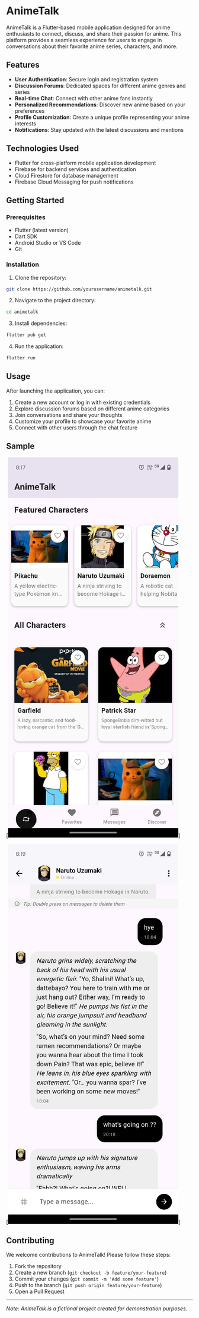 # AnimeTalk

AnimeTalk is a Flutter-based mobile application designed for anime enthusiasts to connect, discuss, and share their passion for anime. This platform provides a seamless experience for users to engage in conversations about their favorite anime series, characters, and more.

## Features

- **User Authentication**: Secure login and registration system
- **Discussion Forums**: Dedicated spaces for different anime genres and series
- **Real-time Chat**: Connect with other anime fans instantly
- **Personalized Recommendations**: Discover new anime based on your preferences
- **Profile Customization**: Create a unique profile representing your anime interests
- **Notifications**: Stay updated with the latest discussions and mentions

## Technologies Used

- Flutter for cross-platform mobile application development
- Firebase for backend services and authentication
- Cloud Firestore for database management
- Firebase Cloud Messaging for push notifications

## Getting Started

### Prerequisites

- Flutter (latest version)
- Dart SDK
- Android Studio or VS Code
- Git

### Installation

1. Clone the repository:

```bash
git clone https://github.com/yourusername/animetalk.git
```

2. Navigate to the project directory:

```bash
cd animetalk
```

3. Install dependencies:

```bash
flutter pub get
```

4. Run the application:

```bash
flutter run
```

## Usage

After launching the application, you can:

1. Create a new account or log in with existing credentials
2. Explore discussion forums based on different anime categories
3. Join conversations and share your thoughts
4. Customize your profile to showcase your favorite anime
5. Connect with other users through the chat feature

## Sample

[![Home Screen](assets/images/characters.jpeg)]

[![Chat Scrren](assets/images/chats.jpeg)]

## Contributing

We welcome contributions to AnimeTalk! Please follow these steps:

1. Fork the repository
2. Create a new branch (`git checkout -b feature/your-feature`)
3. Commit your changes (`git commit -m 'Add some feature'`)
4. Push to the branch (`git push origin feature/your-feature`)
5. Open a Pull Request

---

_Note: AnimeTalk is a fictional project created for demonstration purposes._

